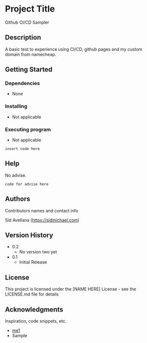 # Project Title

Github CI/CD Sampler

## Description

A basic test to experience using CI/CD, github pages and my custom domain from namecheap.

## Getting Started

### Dependencies

* None

### Installing

* Not applicable

### Executing program

* Not applicable
```
insert code here
```

## Help

No advise.
```
code for advise here
```

## Authors

Contributors names and contact info

Sid Avellana (https://sidmichael.com) 

## Version History

* 0.2
    * No version two yet
* 0.1
    * Initial Release

## License

This project is licensed under the [NAME HERE] License - see the LICENSE.md file for details

## Acknowledgments

Inspiration, code snippets, etc.
* [me1](https://sidmichael.com)
* Sample
